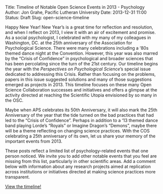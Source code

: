 Title: Timeline of Notable Open Science Events in 2013 - Psychology
Author: Jon Grahe, Pacific Lutheran University
Date: 2013-12-31 11:00
Status: Draft
Slug: open-science-timeline

Happy New Year! New Year’s is a great time for reflection and resolution, and when I reflect on 2013, I view it with an air of excitement and promise. As a social psychologist, I celebrated with my many of my colleagues in Washington, DC. at the 25th anniversary of the Association for Psychological Science. There were many celebrations including a ‘80s themed dance night at the Convention. However, this year was also marred by the “Crisis of Confidence” in psychological and broader sciences that has been percolating since the turn of the 21st century. Our timeline begins the year with the _Perspectives on Psychological Science_’s special issue dedicated to addressing this Crisis. Rather than focusing on the problems, papers in this issue suggested solutions and many of those suggestions emerged as projects in 2013. This timeline focuses on these many Open Science Collaboration successes and initiatives and offers a glimpse at the activity directed at reaching the Scientific Utopia envisioned by so many in the OSC. 

Maybe when APS celebrates its 50th Anniversary, it will also mark the 25th Anniversary of the year that the tide turned on the bad practices that had led to the “Crisis of Confidence”. Perhaps in addition to a ‘13 themed dance band playing Lorde’s “Royals” or Imagine Dragon’s “Demons”, maybe there will be a theme reflecting on changing science practices. With the COS celebrating a 25th anniversary of its own, let us share your memory of the important events from 2013. 

These posts reflect a limited list of psychology-related events that one person noticed. We invite you to add other notable events that you feel are missing from this list, particularly in other scientific areas. Add a comment below with information about any research projects aimed at replication across institutions or initiatives directed at making science practices more transparent. 

[View the timeline!](http://cdn.knightlab.com/libs/timeline/latest/embed/index.html?source=0An4eLhySzFmBdFV4Wjh0SkZkajU3dEV6b08tV1p4dmc&font=Bevan-PotanoSans&maptype=TERRAIN&lang=en&height=650)
